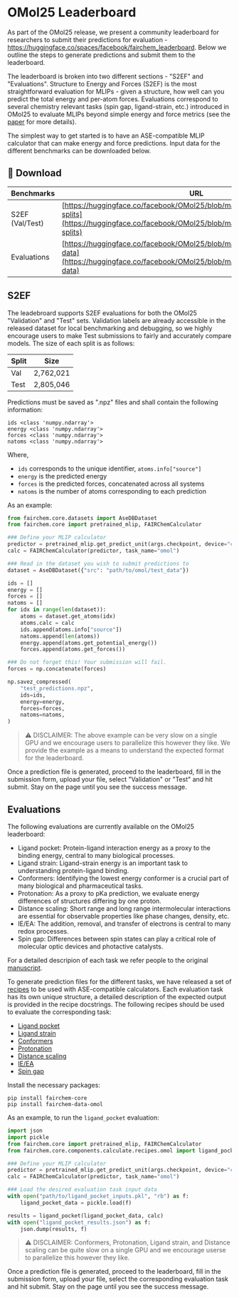 # OMol25 Leaderboard

As part of the OMol25 release, we present a community leaderboard for researchers to submit their predictions for evaluation - https://huggingface.co/spaces/facebook/fairchem_leaderboard.
Below we outline the steps to generate predictions and submit them to the leaderboard.

The leaderboard is broken into two different sections - "S2EF" and "Evaluations".
Structure to Energy and Forces (S2EF) is the most straightforward evaluation for MLIPs - given a structure, how well can you predict the total energy and per-atom forces.
Evaluations correspond to several chemistry relevant tasks (spin gap, ligand-strain, etc.) introduced in OMol25 to evaluate MLIPs beyond simple energy and force metrics (see the [paper](https://arxiv.org/pdf/2505.08762) for more details).

The simplest way to get started is to have an ASE-compatible MLIP calculator that can make energy and force predictions. Input data for the different benchmarks can be downloaded below.

## 💾 Download

| Benchmarks | URL | 
|----------|----------|
| S2EF (Val/Test)   | [https://huggingface.co/facebook/OMol25/blob/main/DATASET.md#dataset-splits](https://huggingface.co/facebook/OMol25/blob/main/DATASET.md#dataset-splits)     |
| Evaluations    | [https://huggingface.co/facebook/OMol25/blob/main/DATASET.md#evaluation-data](https://huggingface.co/facebook/OMol25/blob/main/DATASET.md#evaluation-data)     | 

## S2EF
The leadebroard supports S2EF evaluations for both the OMol25 "Validation" and "Test" sets. Validation labels are already accessible in the released dataset for local benchmarking and debugging, so we highly encourage users to make Test submissions to fairly and accurately compare models. The size of each split is as follows:

| Split | Size | 
|----------|----------|
| Val   | 2,762,021 |
| Test    | 2,805,046     | 

Predictions must be saved as ".npz" files and shall contain the following information:
```
ids <class 'numpy.ndarray'>
energy <class 'numpy.ndarray'>
forces <class 'numpy.ndarray'>
natoms <class 'numpy.ndarray'>
```
Where,
- `ids` corresponds to the unique identifier, `atoms.info["source"]`
- `energy` is the predicted energy
- `forces` is the predicted forces, concatenated across all systems
- `natoms` is the number of atoms corresponding to each prediction

As an example:

```python
from fairchem.core.datasets import AseDBDataset
from fairchem.core import pretrained_mlip, FAIRChemCalculator

### Define your MLIP calculator
predictor = pretrained_mlip.get_predict_unit(args.checkpoint, device="cuda")
calc = FAIRChemCalculator(predictor, task_name="omol")

### Read in the dataset you wish to submit predictions to
dataset = AseDBDataset({"src": "path/to/omol/test_data"})

ids = []
energy = []
forces = []
natoms = []
for idx in range(len(dataset)):
    atoms = dataset.get_atoms(idx)
    atoms.calc = calc
    ids.append(atoms.info["source"])
    natoms.append(len(atoms))
    energy.append(atoms.get_potential_energy())
    forces.append(atoms.get_forces())

### Do not forget this! Your submission will fail.
forces = np.concatenate(forces)

np.savez_compressed(
    "test_predictions.npz",
    ids=ids,
    energy=energy,
    forces=forces,
    natoms=natoms,
)
```

> :warning: DISCLAIMER: The above example can be very slow on a single GPU and we encourage users to parallelize this however they like. We provide the example as a means to understand the expected format for the leaderboard.

Once a prediction file is generated, proceed to the leaderboard, fill in the submission form, upload your file, select "Validation" or "Test" and hit submit. Stay on the page until you see the success message.

## Evaluations

The following evaluations are currently available on the OMol25 leaderboard:
* Ligand pocket: Protein-ligand interaction energy as a proxy to the binding energy, central to many biological processes.
* Ligand strain: Ligand-strain energy is an important task to understanding protein-ligand binding.
* Conformers: Identifying the lowest energy conformer is a crucial part of many biological and pharmaceutical tasks.
* Protonation: As a proxy to pKa prediction, we evaluate energy differences of structures differing by one proton.
* Distance scaling: Short range and long range intermolecular interactions are essential for observable properties like phase changes, density, etc.
* IE/EA: The addition, removal, and transfer of electrons is central to many redox processes.
* Spin gap: Differences between spin states can play a critical role of molecular optic devices and photactive catalysts.

For a detailed descripion of each task we refer people to the original [manuscript](https://arxiv.org/pdf/2505.08762).

To generate prediction files for the different tasks, we have released a set of [recipes](https://github.com/facebookresearch/fairchem/blob/main/src/fairchem/core/components/calculate/recipes/omol.py) to be used with ASE-compatible calculators.
Each evaluation task has its own unique structure, a detailed description of the expected output is provided in the recipe docstrings. The following recipes should be used to evaluate the corresponding task:

* [Ligand pocket](https://github.com/facebookresearch/fairchem/blob/main/src/fairchem/core/components/calculate/recipes/omol.py#L323)
* [Ligand strain](https://github.com/facebookresearch/fairchem/blob/main/src/fairchem/core/components/calculate/recipes/omol.py#L372)
* [Conformers](https://github.com/facebookresearch/fairchem/blob/main/src/fairchem/core/components/calculate/recipes/omol.py#L140)
* [Protonation](https://github.com/facebookresearch/fairchem/blob/main/src/fairchem/core/components/calculate/recipes/omol.py#L188)
* [Distance scaling](https://github.com/facebookresearch/fairchem/blob/main/src/fairchem/core/components/calculate/recipes/omol.py#L439)
* [IE/EA](https://github.com/facebookresearch/fairchem/blob/main/src/fairchem/core/components/calculate/recipes/omol.py#L237)
* [Spin gap](https://github.com/facebookresearch/fairchem/blob/main/src/fairchem/core/components/calculate/recipes/omol.py#L284)

Install the necessary packages:
```
pip install fairchem-core
pip install fairchem-data-omol
```

As an example, to run the `ligand_pocket` evaluation:

```python
import json
import pickle
from fairchem.core import pretrained_mlip, FAIRChemCalculator
from fairchem.core.components.calculate.recipes.omol import ligand_pocket

### Define your MLIP calculator
predictor = pretrained_mlip.get_predict_unit(args.checkpoint, device="cuda")
calc = FAIRChemCalculator(predictor, task_name="omol")

### Load the desired evaluation task input data
with open("path/to/ligand_pocket_inputs.pkl", "rb") as f:
    ligand_pocket_data = pickle.load(f)

results = ligand_pocket(ligand_pocket_data, calc)
with open("ligand_pocket_results.json") as f:
    json.dump(results, f)
```
> :warning: DISCLAIMER: Conformers, Protonation, Ligand strain, and Distance scaling can be quite slow on a single GPU and we encourage userse to parallelize this however they like.

Once a prediction file is generated, proceed to the leaderboard, fill in the submission form, upload your file, select the corresponding evaluation task and hit submit. Stay on the page until you see the success message.
